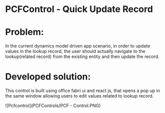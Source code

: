 # PCFControl - Quick Update Record

# Problem:
In the current dynamics model driven app scenario, in order to update values in the lookup record, the user should actually navigate to the lookup(related record) from the existing entity and then update the record. 


# Developed solution:
This control is built using office fabri ui and react js, that opens a pop up in the same window allowing users to edit values related to lookup record.

![Pcfcontrol](PCFControls/PCF - Control.PNG)
